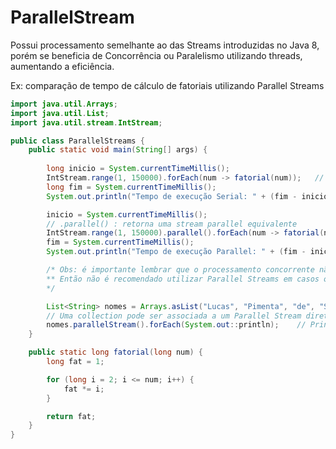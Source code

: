 # ParallelStream

Possui processamento semelhante ao das Streams introduzidas no Java 8, porém se beneficia de Concorrência ou Paralelismo utilizando threads, aumentando a eficiência.

Ex: comparação de tempo de cálculo de fatoriais utilizando Parallel Streams

```java
import java.util.Arrays;
import java.util.List;
import java.util.stream.IntStream;

public class ParallelStreams {
    public static void main(String[] args) {
        
        long inicio = System.currentTimeMillis();
        IntStream.range(1, 150000).forEach(num -> fatorial(num));   // Serial Stream
        long fim = System.currentTimeMillis();
        System.out.println("Tempo de execução Serial: " + (fim - inicio));  // 10090ms

        inicio = System.currentTimeMillis();
        // .parallel() : retorna uma stream parallel equivalente
        IntStream.range(1, 150000).parallel().forEach(num -> fatorial(num));   // Parallel Stream
        fim = System.currentTimeMillis();
        System.out.println("Tempo de execução Parallel: " + (fim - inicio));    // 3327ms

        /* Obs: é importante lembrar que o processamento concorrente não segue uma ordem padrão ou linear (Processamento das Threads).
        ** Então não é recomendado utilizar Parallel Streams em casos onde a ORDEM é importante.
        */

        List<String> nomes = Arrays.asList("Lucas", "Pimenta", "de", "Souza");
        // Uma collection pode ser associada a um Parallel Stream diretamente
        nomes.parallelStream().forEach(System.out::println);    // Print: de Lucas Souza Pimenta
    }

    public static long fatorial(long num) {
        long fat = 1;

        for (long i = 2; i <= num; i++) {
            fat *= i;
        }

        return fat;
    }
}
